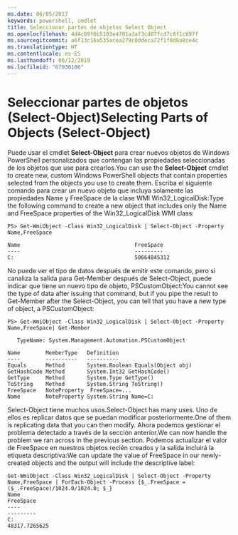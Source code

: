 ```yaml
---
ms.date: 06/05/2017
keywords: powershell, cmdlet
title: Seleccionar partes de objetos Select Object
ms.openlocfilehash: 4d4c89f0b5103e4701a3af3cd07fcd7c8f1c697f
ms.sourcegitcommit: a6f13c16a535acea279c0ddeca72f1f0d8a8ce4c
ms.translationtype: HT
ms.contentlocale: es-ES
ms.lasthandoff: 06/12/2019
ms.locfileid: "67030106"
---
```

# <a name="selecting-parts-of-objects-select-object"></a><span data-ttu-id="fe6ac-103">Seleccionar partes de objetos (Select-Object)</span><span class="sxs-lookup"><span data-stu-id="fe6ac-103">Selecting Parts of Objects (Select-Object)</span></span>

<span data-ttu-id="fe6ac-104">Puede usar el cmdlet **Select-Object** para crear nuevos objetos de Windows PowerShell personalizados que contengan las propiedades seleccionadas de los objetos que use para crearlos.</span><span class="sxs-lookup"><span data-stu-id="fe6ac-104">You can use the **Select-Object** cmdlet to create new, custom Windows PowerShell objects that contain properties selected from the objects you use to create them.</span></span> <span data-ttu-id="fe6ac-105">Escriba el siguiente comando para crear un nuevo objeto que incluya solamente las propiedades Name y FreeSpace de la clase WMI Win32_LogicalDisk:</span><span class="sxs-lookup"><span data-stu-id="fe6ac-105">Type the following command to create a new object that includes only the Name and FreeSpace properties of the Win32_LogicalDisk WMI class:</span></span>

```
PS> Get-WmiObject -Class Win32_LogicalDisk | Select-Object -Property Name,FreeSpace

Name                                    FreeSpace
----                                    ---------
C:                                      50664845312
```

<span data-ttu-id="fe6ac-106">No puede ver el tipo de datos después de emitir este comando, pero si canaliza la salida para Get-Member después de Select-Object, puede indicar que tiene un nuevo tipo de objeto, PSCustomObject:</span><span class="sxs-lookup"><span data-stu-id="fe6ac-106">You cannot see the type of data after issuing that command, but if you pipe the result to Get-Member after the Select-Object, you can tell that you have a new type of object, a PSCustomObject:</span></span>

```
PS> Get-WmiObject -Class Win32_LogicalDisk | Select-Object -Property Name,FreeSpace| Get-Member

   TypeName: System.Management.Automation.PSCustomObject

Name        MemberType   Definition
----        ----------   ----------
Equals      Method       System.Boolean Equals(Object obj)
GetHashCode Method       System.Int32 GetHashCode()
GetType     Method       System.Type GetType()
ToString    Method       System.String ToString()
FreeSpace   NoteProperty  FreeSpace=...
Name        NoteProperty System.String Name=C:
```

<span data-ttu-id="fe6ac-107">Select-Object tiene muchos usos.</span><span class="sxs-lookup"><span data-stu-id="fe6ac-107">Select-Object has many uses.</span></span> <span data-ttu-id="fe6ac-108">Uno de ellos es replicar datos que se puedan modificar posteriormente.</span><span class="sxs-lookup"><span data-stu-id="fe6ac-108">One of them is replicating data that you can then modify.</span></span> <span data-ttu-id="fe6ac-109">Ahora podemos gestionar el problema detectado a través de la sección anterior.</span><span class="sxs-lookup"><span data-stu-id="fe6ac-109">We can now handle the problem we ran across in the previous section.</span></span> <span data-ttu-id="fe6ac-110">Podemos actualizar el valor de FreeSpace en nuestros objetos recién creados y la salida incluirá la etiqueta descriptiva:</span><span class="sxs-lookup"><span data-stu-id="fe6ac-110">We can update the value of FreeSpace in our newly-created objects and the output will include the descriptive label:</span></span>

```
Get-WmiObject -Class Win32_LogicalDisk | Select-Object -Property Name,FreeSpace | ForEach-Object -Process {$_.FreeSpace = ($_.FreeSpace)/1024.0/1024.0; $_}
Name                                                                  FreeSpace
----                                                                  ---------
C:                                                                48317.7265625
```
